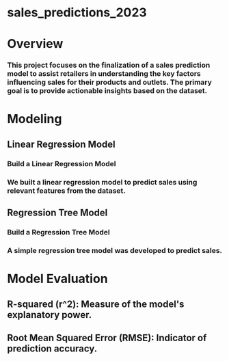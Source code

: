 # sales_predictions_2023
# Overview
### This project focuses on the finalization of a sales prediction model to assist retailers in understanding the key factors influencing sales for their products and outlets. The primary goal is to provide actionable insights based on the dataset.

# Modeling
## Linear Regression Model
### Build a Linear Regression Model
### We built a linear regression model to predict sales using relevant features from the dataset.

## Regression Tree Model
### Build a Regression Tree Model
### A simple regression tree model was developed to predict sales.
# Model Evaluation
## R-squared (r^2): Measure of the model's explanatory power.
## Root Mean Squared Error (RMSE): Indicator of prediction accuracy.
